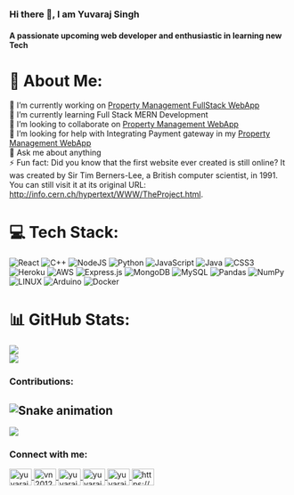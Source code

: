 <!--
**YuvarajSingh-0/yuvarajsingh-0** is a ✨ _special_ ✨ repository because its `README.md` (this file) appears on your GitHub profile.

Here are some ideas to get you started:

- 🔭 I’m currently working on ...
-  ...
- 👯 I’m looking to collaborate on ...
- 🤔 I’m looking for help with ...
- 💬 Ask me about ...
- 📫 How to reach me: ...
- 😄 Pronouns: ...
- ⚡ Fun fact: ...
-->


### Hi there 👋, I am Yuvaraj Singh
#### A passionate upcoming web developer and enthusiastic in learning new Tech


# 💫 About Me:
🔭 I’m currently working on [Property Management FullStack WebApp](https://github.com/YuvarajSingh-0/PropertyManagement)<br>🌱 I’m currently learning Full Stack MERN Development<br>👯 I’m looking to collaborate on [Property Management WebApp](https://github.com/YuvarajSingh-0/PropertyManagement)<br>🤝 I’m looking for help with Integrating Payment gateway in my [Property Management WebApp](https://github.com/YuvarajSingh-0/PropertyManagement)<br>💬 Ask me about anything<br>⚡ Fun fact: Did you know that the first website ever created is still online? It was created by Sir Tim Berners-Lee, a British computer scientist, in 1991. You can still visit it at its original URL: http://info.cern.ch/hypertext/WWW/TheProject.html.


# 💻 Tech Stack:
![React](https://img.shields.io/badge/react-%2320232a.svg?style=flat-square&logo=react&logoColor=%2361DAFB) ![C++](https://img.shields.io/badge/c++-%2300599C.svg?style=flat-square&logo=c%2B%2B&logoColor=white) ![NodeJS](https://img.shields.io/badge/node.js-6DA55F?style=flat-square&logo=node.js&logoColor=white) ![Python](https://img.shields.io/badge/python-3670A0?style=flat-square&logo=python&logoColor=ffdd54) ![JavaScript](https://img.shields.io/badge/javascript-%23323330.svg?style=flat-square&logo=javascript&logoColor=%23F7DF1E) ![Java](https://img.shields.io/badge/java-%23ED8B00.svg?style=flat-square&logo=java&logoColor=white) ![CSS3](https://img.shields.io/badge/css3-%231572B6.svg?style=flat-square&logo=css3&logoColor=white) ![Heroku](https://img.shields.io/badge/heroku-%23430098.svg?style=flat-square&logo=heroku&logoColor=white) ![AWS](https://img.shields.io/badge/AWS-%23FF9900.svg?style=flat-square&logo=amazon-aws&logoColor=white) ![Express.js](https://img.shields.io/badge/express.js-%23404d59.svg?style=flat-square&logo=express&logoColor=%2361DAFB) ![MongoDB](https://img.shields.io/badge/MongoDB-%234ea94b.svg?style=flat-square&logo=mongodb&logoColor=white) ![MySQL](https://img.shields.io/badge/mysql-%2300f.svg?style=flat-square&logo=mysql&logoColor=white) ![Pandas](https://img.shields.io/badge/pandas-%23150458.svg?style=flat-square&logo=pandas&logoColor=white) ![NumPy](https://img.shields.io/badge/numpy-%23013243.svg?style=flat-square&logo=numpy&logoColor=white) ![LINUX](https://img.shields.io/badge/Linux-FCC624?style=flat-square&logo=linux&logoColor=black) ![Arduino](https://img.shields.io/badge/-Arduino-00979D?style=flat-square&logo=Arduino&logoColor=white) ![Docker](https://img.shields.io/badge/docker-%230db7ed.svg?style=flat-square&logo=docker&logoColor=white)
# 📊 GitHub Stats:
![](https://github-readme-stats.vercel.app/api?username=yuvarajsingh-0&theme=dracula&hide_border=true&include_all_commits=true&count_private=false)<br/>
![](https://github-readme-streak-stats.herokuapp.com/?user=yuvarajsingh-0&theme=dracula&hide_border=true)<br/>



### Contributions:
 ![Snake animation](https://github.com/YuvarajSingh-0/yuvarajsingh-0/blob/output/github-contribution-grid-snake.svg)
---

[![](https://visitcount.itsvg.in/api?id=yuvarajsingh-0&label=Profile%20Views&icon=5&pretty=true)](https://visitcount.itsvg.in)

<h3 align="left">Connect with me:</h3>
<p align="left">
  <a href="https://linkedin.com/in/yuvarajsingh" target="blank">
    <img align="center" src="https://raw.githubusercontent.com/rahuldkjain/github-profile-readme-generator/master/src/images/icons/Social/linked-in-alt.svg" alt="yuvarajsingh" height="30" width="40" />
  </a>
  <a href="https://www.codechef.com/users/vn20121a05k1" target="blank">
    <img align="center" src="https://cdn.jsdelivr.net/npm/simple-icons@3.1.0/icons/codechef.svg" alt="vn20121a05k1" height="30" width="40" />
  </a>
  <a href="https://www.hackerrank.com/yuvarajsingh170" target="blank">
    <img align="center" src="https://raw.githubusercontent.com/rahuldkjain/github-profile-readme-generator/master/src/images/icons/Social/hackerrank.svg" alt="yuvarajsingh170" height="30" width="40" />
  </a>
  <a href="https://www.leetcode.com/yuvarajsingh170" target="blank">
    <img align="center" src="https://raw.githubusercontent.com/rahuldkjain/github-profile-readme-generator/master/src/images/icons/Social/leet-code.svg" alt="yuvarajsingh170" height="30" width="40" />
  </a>
  <a href="https://auth.geeksforgeeks.org/user/yuvarajsxhae/profile" target="blank">
    <img align="center" src="https://raw.githubusercontent.com/rahuldkjain/github-profile-readme-generator/master/src/images/icons/Social/geeks-for-geeks.svg" alt="yuvarajsxhae/profile" height="30" width="40" />
  </a>
  <a href="https://discord.gg/https://discord.gg/zQSrmqFaqg" target="blank">
    <img align="center" src="https://raw.githubusercontent.com/rahuldkjain/github-profile-readme-generator/master/src/images/icons/Social/discord.svg" alt="https://discord.gg/zQSrmqFaqg" height="30" width="40" />
  </a>
</p>
